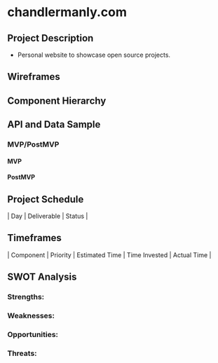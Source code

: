 # chandlermanly.com

## Project Description
- Personal website to showcase open source projects.

## Wireframes

## Component Hierarchy

## API and Data Sample

### MVP/PostMVP

#### MVP

#### PostMVP

## Project Schedule

| Day      | Deliverable                                | Status   |

## Timeframes

| Component                 | Priority | Estimated Time | Time Invested | Actual Time |

## SWOT Analysis

### Strengths:

### Weaknesses:

### Opportunities:

### Threats:
